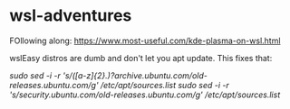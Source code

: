 # wsl-adventures
FOllowing along: https://www.most-useful.com/kde-plasma-on-wsl.html

wslEasy distros are dumb and don't let you apt update. This fixes that:

_sudo sed -i -r 's/([a-z]{2}.)?archive.ubuntu.com/old-releases.ubuntu.com/g' /etc/apt/sources.list
sudo sed -i -r 's/security.ubuntu.com/old-releases.ubuntu.com/g' /etc/apt/sources.list_
